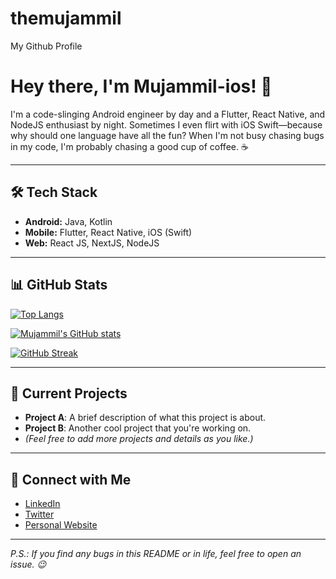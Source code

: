 # themujammil
My Github Profile
# Hey there, I'm Mujammil-ios! 👋

I'm a code-slinging Android engineer by day and a Flutter, React Native, and NodeJS enthusiast by night. Sometimes I even flirt with iOS Swift—because why should one language have all the fun? When I'm not busy chasing bugs in my code, I'm probably chasing a good cup of coffee. ☕️

---

## 🛠️ Tech Stack

- **Android:** Java, Kotlin
- **Mobile:** Flutter, React Native, iOS (Swift)
- **Web:** React JS, NextJS, NodeJS

---

## 📊 GitHub Stats

<!-- Top Languages Card -->
[![Top Langs](https://github-readme-stats.vercel.app/api/top-langs/?username=Mujammil-ios&layout=compact)](https://github.com/anuraghazra/github-readme-stats)

<!-- GitHub Stats Card -->
[![Mujammil's GitHub stats](https://github-readme-stats.vercel.app/api?username=Mujammil-ios)](https://github.com/anuraghazra/github-readme-stats)

<!-- GitHub Streak Stats -->
[![GitHub Streak](https://github-readme-streak-stats.herokuapp.com/?user=Mujammil-ios)](https://git.io/streak-stats)

---

## 🚀 Current Projects

- **Project A**: A brief description of what this project is about.
- **Project B**: Another cool project that you're working on.
- *(Feel free to add more projects and details as you like.)*

---

## 🔗 Connect with Me

- [LinkedIn](https://www.linkedin.com)  <!-- Replace with your actual LinkedIn URL -->
- [Twitter](https://twitter.com)          <!-- Replace with your actual Twitter URL -->
- [Personal Website](https://example.com)  <!-- Replace with your actual website -->

---

*P.S.: If you find any bugs in this README or in life, feel free to open an issue. 😉*
